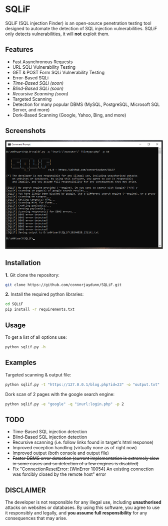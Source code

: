 # SQLiF

SQLiF (SQL injection Finder) is an open-source penetration testing tool designed to automate the detection of SQL injection vulnerabilities. SQLiF only detects vulnerabilities, it will **not** exploit them.

Features
----

* Fast Asynchronous Requests
* URL SQLi Vulnerability Testing
* GET & POST Form SQLi Vulnerability Testing
* Error-Based SQLi
* _Time-Based SQLi (soon)_
* _Blind-Based SQLi (soon)_
* _Recursive Scanning (soon)_
* Targeted Scanning
* Detection for many popular DBMS (MySQL, PostgreSQL, Microsoft SQL Server, and more)
* Dork-Based Scanning (Google, Yahoo, Bing, and more)

Screenshots
----

![](screenshots/screenshot.png)

Installation
----

**1.** Git clone the repository:

```bash
git clone https://github.com/connorjaydunn/SQLiF.git
```

**2.** Install the required python libraries:

```bash
cd SQLiF
pip install -r requirements.txt
```

Usage
----

To get a list of all options use:

```bash
python sqlif.py -h
```

Examples
----

Targeted scanning & output file:

```bash
python sqlif.py -t "https://127.0.0.1/blog.php?id=23" -o "output.txt"
```

Dork scan of 2 pages with the google search engine:

```bash
python sqlif.py -e "google" -q "inurl:login.php" -p 2
```

TODO
----

* Time-Based SQL injection detection
* Blind-Based SQL injection detection
* Recursive scanning (i.e. follow links found in target's html response)
* Improved exception handling (virtually none as of right now)
* Improved output (both console and output file)
* ~~Faster DBMS error detection (current implementation is extremely slow in some cases and so detection of a few engines is disabled)~~
* Fix "ConnectionResetError: [WinError 10054] An existing connection was forcibly closed by the remote host" error

DISCLAIMER
----

The developer is not responsible for any illegal use, including **unauthorised** attacks on websites or databases. By using this software, you agree to use it responsibly and legally, and **you assume full responsibility** for any consequences that may arise.